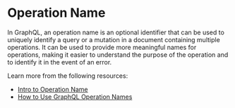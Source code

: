 # Operation Name

In GraphQL, an operation name is an optional identifier that can be used to uniquely identify a query or a mutation in a document containing multiple operations. It can be used to provide more meaningful names for operations, making it easier to understand the purpose of the operation and to identify it in the event of an error.

Learn more from the following resources:

- [Intro to Operation Name](https://graphql.org/learn/queries/#operation-name)
- [How to Use GraphQL Operation Names](https://www.shopify.com/partners/blog/graphql-operation-names-and-variables)